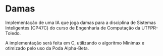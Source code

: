 # Damas
Implementação de uma IA que joga damas para a disciplina de Sistemas Inteligentes (CP47C) do curso de Engenharia de Computação da UTFPR-Toledo.

A implementação será feita em C, utilizando o algoritmo Minimax e otimizado pelo uso da Poda Alpha-Beta.
